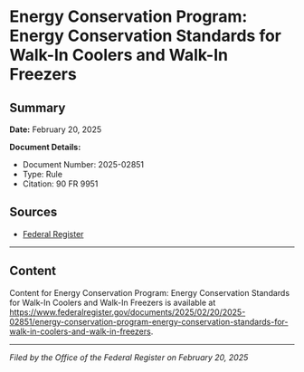 # Energy Conservation Program: Energy Conservation Standards for Walk-In Coolers and Walk-In Freezers

## Summary

**Date:** February 20, 2025

**Document Details:**
- Document Number: 2025-02851
- Type: Rule
- Citation: 90 FR 9951

## Sources
- [Federal Register](https://www.federalregister.gov/documents/2025/02/20/2025-02851/energy-conservation-program-energy-conservation-standards-for-walk-in-coolers-and-walk-in-freezers)

---

## Content

Content for Energy Conservation Program: Energy Conservation Standards for Walk-In Coolers and Walk-In Freezers is available at https://www.federalregister.gov/documents/2025/02/20/2025-02851/energy-conservation-program-energy-conservation-standards-for-walk-in-coolers-and-walk-in-freezers.

---

*Filed by the Office of the Federal Register on February 20, 2025*
